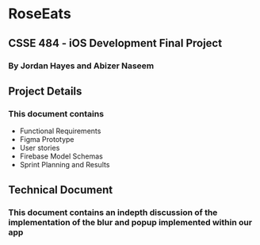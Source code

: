# RoseEats

## CSSE 484 - iOS Development Final Project
### By Jordan Hayes and Abizer Naseem

## Project Details
### This document contains
  - Functional Requirements
  - Figma Prototype
  - User stories
  - Firebase Model Schemas
  - Sprint Planning and Results
 
## Technical Document
### This document contains an indepth discussion of the implementation of the blur and popup implemented within our app
